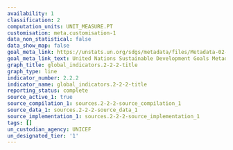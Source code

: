 ```yaml
---
availability: 1
classification: 2
computation_units: UNIT_MEASURE.PT
customisation: meta.customisation-1
data_non_statistical: false
data_show_map: false
goal_meta_link: https://unstats.un.org/sdgs/metadata/files/Metadata-02-02-02a.pdf
goal_meta_link_text: United Nations Sustainable Development Goals Metadata (pdf 232kB)
graph_title: global_indicators.2-2-2-title
graph_type: line
indicator_number: 2.2.2
indicator_name: global_indicators.2-2-2-title
reporting_status: complete
source_active_1: true
source_compilation_1: sources.2-2-2-source_compilation_1
source_data_1: sources.2-2-2-source_data_1
source_implementation_1: sources.2-2-2-source_implementation_1
tags: []
un_custodian_agency: UNICEF
un_designated_tier: '1'
---
```

